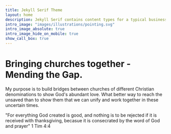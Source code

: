 ```yaml
---
title: Jekyll Serif Theme
layout: home
description: Jekyll Serif contains content types for a typical business website. The theme is fully responsive, blazing fast and artfully illustrated.
intro_image: "images/illustrations/pointing.svg"
intro_image_absolute: true
intro_image_hide_on_mobile: true
show_call_box: true
---
```


# Bringing churches together - Mending the Gap.

My purpose is to build bridges between churches of different Christian denominations to show God's abundant love. What better way to reach the unsaved than to show them that we can unify and work together in these uncertain times. 

"For everything God created is good, and nothing is to be rejected if it is received with thanksgiving, becasue it is consecrated by the word of God and prayer" 1 Tim 4:4


